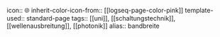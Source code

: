 icon:: 🌐
inherit-color-icon-from:: [[logseq-page-color-pink]] 
template-used:: standard-page
tags:: [[uni]], [[schaltungstechnik]], [[wellenausbreitung]], [[photonik]] 
alias:: bandbreite
